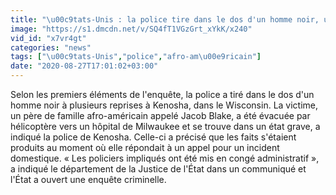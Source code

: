 ```yaml
---
title: "\u00c9tats-Unis : la police tire dans le dos d'un homme noir, une enqu\u00eate ouverte"
image: "https://s1.dmcdn.net/v/SQ4fT1VGzGrt_xYkK/x240"
vid_id: "x7vr4gt"
categories: "news"
tags: ["\u00c9tats-Unis","police","afro-am\u00e9ricain"]
date: "2020-08-27T17:01:02+03:00"
---
```

Selon les premiers éléments de l'enquête, la police a tiré dans le dos d'un homme noir à plusieurs reprises à Kenosha, dans le Wisconsin. La victime, un père de famille afro-américain appelé Jacob Blake, a été évacuée par hélicoptère vers un hôpital de Milwaukee et se trouve dans un état grave, a indiqué la police de Kenosha. Celle-ci a précisé que les faits s'étaient produits au moment où elle répondait à un appel pour un incident domestique. « Les policiers impliqués ont été mis en congé administratif », a indiqué le département de la Justice de l'État dans un communiqué et l'État a ouvert une enquête criminelle.   <br>
